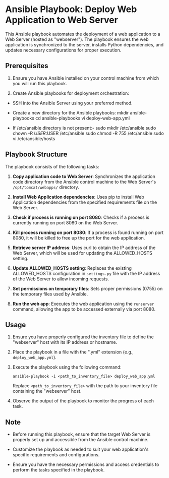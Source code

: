 # Ansible Playbook: Deploy Web Application to Web Server

This Ansible playbook automates the deployment of a web application to a Web Server (hosted as "webserver"). The playbook ensures the web application is synchronized to the server, installs Python dependencies, and updates necessary configurations for proper execution.

## Prerequisites

1. Ensure you have Ansible installed on your control machine from which you will run this playbook.

2. Create Ansible playbooks for deployment orchestration:
- SSH into the Ansible Server using your preferred method.
- Create a new directory for the Ansible playbooks:
mkdir ansible-playbooks
cd ansible-playbooks
vi deploy-web-app.yml

- If /etc/ansible directory is not present:- 
sudo mkdir /etc/ansible
sudo chown -R $USER:$USER /etc/ansible
sudo chmod -R 755 /etc/ansible
sudo vi /etc/ansible/hosts

## Playbook Structure

The playbook consists of the following tasks:

1. **Copy application code to Web Server**: Synchronizes the application code directory from the Ansible control machine to the Web Server's `/opt/tomcat/webapps/` directory.

2. **Install Web Application dependencies**: Uses pip to install Web Application dependencies from the specified requirements file on the Web Server.

3. **Check if process is running on port 8080**: Checks if a process is currently running on port 8080 on the Web Server.

4. **Kill process running on port 8080**: If a process is found running on port 8080, it will be killed to free up the port for the web application.

5. **Retrieve server IP address**: Uses curl to obtain the IP address of the Web Server, which will be used for updating the ALLOWED_HOSTS setting.

6. **Update ALLOWED_HOSTS setting**: Replaces the existing ALLOWED_HOSTS configuration in `settings.py` file with the IP address of the Web Server to allow incoming requests.

7. **Set permissions on temporary files**: Sets proper permissions (0755) on the temporary files used by Ansible.

8. **Run the web app**: Executes the web application using the `runserver` command, allowing the app to be accessed externally via port 8080.

## Usage

1. Ensure you have properly configured the inventory file to define the "webserver" host with its IP address or hostname.

2. Place the playbook in a file with the ".yml" extension (e.g., `deploy_web_app.yml`).

3. Execute the playbook using the following command:

   ```
   ansible-playbook -i <path_to_inventory_file> deploy_web_app.yml
   ```

   Replace `<path_to_inventory_file>` with the path to your inventory file containing the "webserver" host.

4. Observe the output of the playbook to monitor the progress of each task.

## Note

- Before running this playbook, ensure that the target Web Server is properly set up and accessible from the Ansible control machine.

- Customize the playbook as needed to suit your web application's specific requirements and configurations.

- Ensure you have the necessary permissions and access credentials to perform the tasks specified in the playbook.

